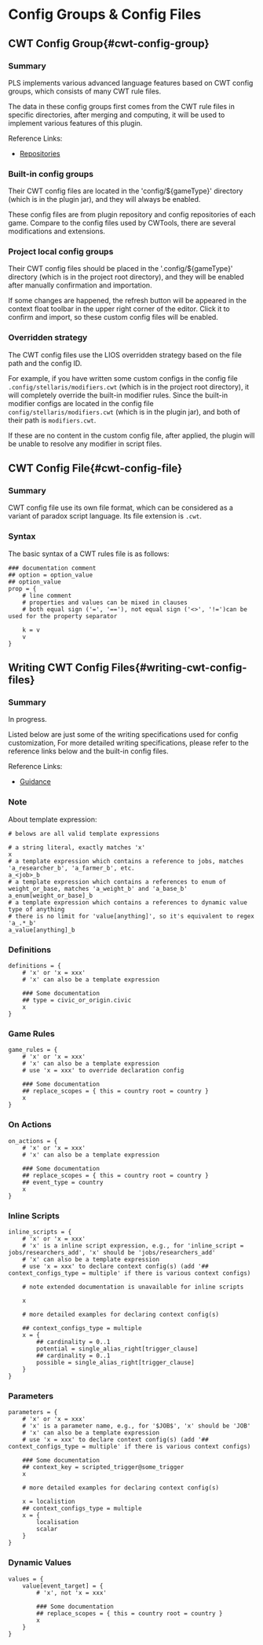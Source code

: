 # Config Groups & Config Files

## CWT Config Group{#cwt-config-group}

### Summary

PLS implements various advanced language features based on CWT config groups, which consists of many CWT rule files.

The data in these config groups first comes from the CWT rule files in specific directories,
after merging and computing, it will be used to implement various features of this plugin.

Reference Links:

* [Repositories](https://github.com/DragonKnightOfBreeze/Paradox-Language-Support/tree/master/src/main/resources/config)

### Built-in config groups

Their CWT config files are located in the 'config/${gameType}' directory (which is in the plugin jar), and they will always be enabled.

These config files are from plugin repository and config repositories of each game. Compare to the config files used by CWTools, there are several modifications and extensions. 

### Project local config groups

Their CWT config files should be placed in the '.config/${gameType}' directory (which is in the project root directory), and they will be enabled after manually confirmation and importation.

If some changes are happened, the refresh button will be appeared in the context float toolbar in the upper right corner of the editor. Click it to confirm and import, so these custom config files will be enabled.

### Overridden strategy

The CWT config files use the LIOS overridden strategy based on the file path and the config ID.

For example, if you have written some custom configs in the config file `.config/stellaris/modifiers.cwt` (which is in the project root directory), it will completely override the built-in modifier rules.
Since the built-in modifier configs are located in the config file `config/stellaris/modifiers.cwt` (which is in the plugin jar), and both of their path is `modifiers.cwt`.

If these are no content in the custom config file, after applied, the plugin will be unable to resolve any modifier in script files.

## CWT Config File{#cwt-config-file}

### Summary

CWT config file use its own file format, which can be considered as a variant of paradox script language. Its file extension is `.cwt`.

### Syntax

The basic syntax of a CWT rules file is as follows:

```cwt
### documentation comment
## option = option_value
## option_value
prop = {
	# line comment
    # properties and values can be mixed in clauses
    # both equal sign ('=', '=='), not equal sign ('<>', '!=')can be used for the property separator
    
    k = v
    v
}
```

## Writing CWT Config Files{#writing-cwt-config-files}

### Summary

In progress.

Listed below are just some of the writing specifications used for config customization,
For more detailed writing specifications, please refer to the reference links below and the built-in config files.

Reference Links:

* [Guidance](https://github.com/DragonKnightOfBreeze/Paradox-Language-Support/blob/master/references/cwt/guidance.md)

### Note

About template expression:

```cwt
# belows are all valid template expressions

# a string literal, exactly matches 'x'
x
# a template expression which contains a reference to jobs, matches 'a_researcher_b', 'a_farmer_b', etc.
a_<job>_b
# a template expression which contains a references to enum of weight_or_base, matches 'a_weight_b' and 'a_base_b'
a_enum[weight_or_base]_b
# a template expression which contains a references to dynamic value type of anything
# there is no limit for 'value[anything]', so it's equivalent to regex 'a_.*_b'
a_value[anything]_b
```

### Definitions

```cwt
definitions = {
	# 'x' or 'x = xxx'
	# 'x' can also be a template expression
    
    ### Some documentation
	## type = civic_or_origin.civic
    x
}
```

### Game Rules

```cwt
game_rules = {
	# 'x' or 'x = xxx'
	# 'x' can also be a template expression
	# use 'x = xxx' to override declaration config
    
    ### Some documentation
    ## replace_scopes = { this = country root = country }
    x
}
```

### On Actions

```cwt
on_actions = {
	# 'x' or 'x = xxx'
	# 'x' can also be a template expression
    
    ### Some documentation
    ## replace_scopes = { this = country root = country }
	## event_type = country
    x
}
```

### Inline Scripts

```cwt
inline_scripts = {
	# 'x' or 'x = xxx'
	# 'x' is a inline script expression, e.g., for 'inline_script = jobs/researchers_add', 'x' should be 'jobs/researchers_add'
	# 'x' can also be a template expression
	# use 'x = xxx' to declare context config(s) (add '## context_configs_type = multiple' if there is various context configs)
    
    # note extended documentation is unavailable for inline scripts
    
    x

	# more detailed examples for declaring context config(s)

	## context_configs_type = multiple
	x = {
		## cardinality = 0..1
		potential = single_alias_right[trigger_clause]
		## cardinality = 0..1
		possible = single_alias_right[trigger_clause]
	}
}
```

### Parameters

```cwt
parameters = {
	# 'x' or 'x = xxx'
	# 'x' is a parameter name, e.g., for '$JOB$', 'x' should be 'JOB'
	# 'x' can also be a template expression
	# use 'x = xxx' to declare context config(s) (add '## context_configs_type = multiple' if there is various context configs)
    
    ### Some documentation
    ## context_key = scripted_trigger@some_trigger
    x
    
    # more detailed examples for declaring context config(s)
    
    x = localistion
	## context_configs_type = multiple
    x = {
        localisation
        scalar
    }
}
```

### Dynamic Values

```cwt
values = {
    value[event_target] = {
		# 'x', not 'x = xxx'
        
        ### Some documentation
		## replace_scopes = { this = country root = country }
        x
    }
}
```